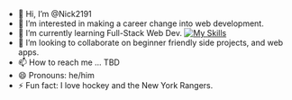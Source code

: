 - 👋 Hi, I’m @Nick2191
- 👀 I’m interested in making a career change into web development. 
- 🌱 I’m currently learning Full-Stack Web Dev.
  [![My Skills](https://skillicons.dev/icons?i=html,css,bootstrap,tailwind,js,git,nodejs,npm,express,postgres,react,vite,nextjs,discordjs,postman,vscode&theme=dark&perline=6)](https://skillicons.dev)
- 💞️ I’m looking to collaborate on beginner friendly side projects, and web apps. 
- 📫 How to reach me ... TBD
- 😄 Pronouns: he/him
- ⚡ Fun fact: I love hockey and the New York Rangers.
<!---
Nick2191/Nick2191 is a ✨ special ✨ repository because its `README.md` (this file) appears on your GitHub profile.
You can click the Preview link to take a look at your changes.
--->
